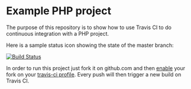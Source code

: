 Example PHP project
===================

The purpose of this repository is to show how to use Travis CI to do
continuous integration with a PHP project.

Here is a sample status icon showing the state of the master branch: 

[![Build Status](https://travis-ci.org/ensagen/php.svg?branch=master)](https://travis-ci.org/ensagen/php)

In order to run this project just fork it on github.com and then [enable](http://about.travis-ci.org/docs/user/getting-started/)
your fork on your [travis-ci profile](http://travis-ci.org/profile). Every push will then trigger a new build on Travis CI.
